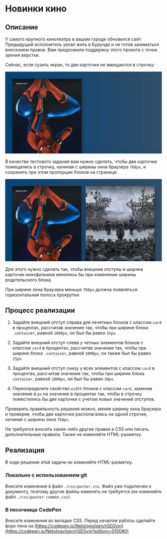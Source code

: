 ﻿# Новинки кино

## Описание
У самого крупного кинотеатра в вашем городе обновился сайт. Предыдущий исполнитель уехал жить в Бурунди и не готов заниматься внесением правок. Вам предложили поддержку этого проекта с точки зрения верстки.

Сейчас, если сузить экран, то две карточки не вмещаются в строчку:

![Broken layout](../../sources/fluid-poster-broken.jpg)

В качестве тестового задания вам нужно сделать, чтобы две карточки помещались в строчку, начиная с ширины окна браузера `768px`, и сохранить при этом пропорции блоков на странице:

![Target layout](../../sources/fluid-poster-target.jpg)

Для этого нужно сделать так, чтобы внешние отступы и ширина карточек кинофильмов менялись бы при изменении ширины родительского блока.

При ширине окна браузера меньше `768px` должна появляться горизонтальная полоса прокрутки.

## Процесс реализации

1. Задайте внешний отступ справа для нечетных блоков с классом `card` в процентах, рассчитав значение так, чтобы при ширине блока `.container`, равной `1000px`, он был бы равен `15px`.

2. Задайте внешний отступ слева у четных элементов блоков с классом `card` в процентах, рассчитав значение так, чтобы при ширине блока `.container`, равной `1000px`, он также был бы равен `15px`.

3. Задайте внешний отступ снизу у всех элементов с классом `card` в процентах, рассчитав значение так, чтобы при ширине блока `container`, равной `1000px`, он был бы равен `30px`.

4. Переопределите свойство `width` блоков с классом `card`, заменив значение в `px` на значение в процентах так, чтобы в строчку поместились бы две карточки с учетом новых значений отступов.

Проверить правильность решения можно, меняя ширину окна браузера и проверяя, чтобы две карточки располагались на одной строчке, начиная с ширины окна `768px`.

Не требуется вносить какие-либо другие правки в CSS или писать дополнительные правила. Также не изменяйте HTML-разметку.

## Реализация

В ходе решения этой задачи не изменяйте HTML-разметку.

### Локально с использованием git

Внесите изменения в файл `./css/poster.css`. Файл уже подключен к документу, поэтому другие файлы изменять не требуется (не изменяйте файл `./css/poster-common.css`). 

### В песочнице CodePen

Внесите изменения во вкладке CSS. Перед началом работы сделайте форк пена на [https://codepen.io/Netology/pen/rGEGvm](https://codepen.io/Netology/pen/rGEGvm?editors=0100#0)
